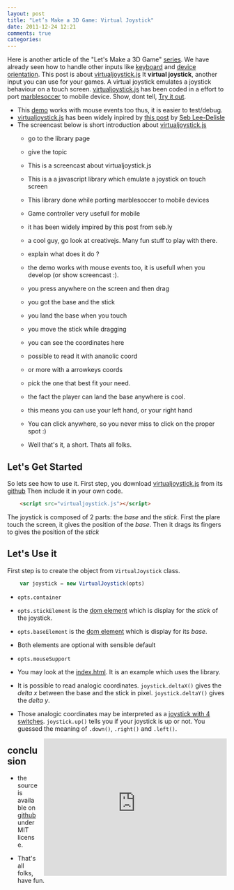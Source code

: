 ```yaml
---
layout: post
title: "Let’s Make a 3D Game: Virtual Joystick"
date: 2011-12-24 12:21
comments: true
categories: 
---
```


Here is another article of the "Let's Make a 3D Game"
[series](/blog/categories/tutorial3dgame/).
We have already seen how to handle other inputs like
[keyboard](/blog/2011/09/12/lets-Make-a-3D-game-keyboard/)
and 
[device orientation](/blog/2011/09/20/lets-make-a-3D-game-device-orientation/).
This post is about [virtualjoystick.js](https://github.com/jeromeetienne/virtualjoystick.js)
It **virtual joystick**, another input you can use for your games.
A virtual joystick emulates a joystick behaviour on a touch screen.
[virtualjoystick.js](https://github.com/jeromeetienne/virtualjoystick.js)
has been coded in a effort to port
[marblesoccer](http://marblesoccer.com)
to mobile device.
Show, dont tell, 
[Try it out](http://jeromeetienne.github.com/virtualjoystick.js/).

* This
[demo](http://jeromeetienne.github.com/virtualjoystick.js/)
works with mouse events too thus, it is easier to test/debug.
* [virtualjoystick.js](https://github.com/jeromeetienne/virtualjoystick.js)
has been widely inpired by
[this post](http://sebleedelisle.com/2011/04/multi-touch-game-controller-in-javascripthtml5-for-ipad/)
by
[Seb Lee-Delisle](http://sebleedelisle.com/)
* The screencast below is short introduction about
[virtualjoystick.js](https://github.com/jeromeetienne/virtualjoystick.js)
  * go to the library page
  * give the topic
  * This is a screencast about virtualjoystick.js
  * This is a a javascript library which emulate a joystick on touch screen
  * This library done while porting marblesoccer to mobile devices
  * Game controller very usefull for mobile
  * it has been widely impired by this post from seb.ly
  * a cool guy, go look at creativejs. Many fun stuff to play with there.

  * explain what does it do ?
  * the demo works with mouse events too, it is usefull when you develop (or show screencast :). 
  * you press anywhere on the screen and then drag
  * you got the base and the stick
  * you land the base when you touch
  * you move the stick while dragging

  * you can see the coordinates here
  * possible to read it with ananolic coord
  * or more with a arrowkeys coords
  * pick the one that best fit your need.

  * the fact the player can land the base anywhere is cool.
  * this means you can use your left hand, or your right hand
  * You can click anywhere, so you never miss to click on the proper spot :) 
  
  * Well that's it, a short. Thats all folks.

## Let's Get Started

So lets see how to use it. First step, you download
[virtualjoystick.js](https://raw.github.com/jeromeetienne/virtualjoystick.js/master/virtualjoystick.js)
from its
[github](https://github.com/jeromeetienne/virtualjoystick.js)
Then include it in your own code.

```html
	<script src="virtualjoystick.js"></script>
```

The joystick is composed of 2 parts: the *base* and the *stick*.
First the plare touch the screen, it gives the position of the *base*.
Then it drags its fingers to gives the position of the *stick*

## Let's Use it

First step is to create the object from ```VirtualJoystick``` class.

```javascript
	var joystick = new VirtualJoystick(opts)
```

* ```opts.container``` 
* ```opts.stickElement``` is the
[dom element](https://developer.mozilla.org/en/DOM/element)
which is display for the *stick* of the joystick.
* ```opts.baseElement``` is the 
[dom element](https://developer.mozilla.org/en/DOM/element)
which is display for its *base*.
* Both elements are optional with sensible default
* ```opts.mouseSupport``` 


* You may look at the [index.html](https://github.com/jeromeetienne/virtualjoystick.js/blob/master/index.html).
It is an example which uses the library.

* It is possible to read analogic coordinates.
```joystick.deltaX()``` gives the *delta x* between the base and the stick in pixel.
```joystick.deltaY()``` gives the *delta y*.

* Those analogic coordinates may be interpreted as a
[joystick with 4 switches](http://www.slagcoin.com/joystick/restrictors.html).
```joystick.up()``` tells you if your joystick is up or not.
You guessed the meaning of ```.down()```, ```.right()``` and ```.left()```.

<iframe src="http://jeromeetienne.github.com/virtualjoystick.js/"
	webkitallowfullscreen mozallowfullscreen allowfullscreen 
	width="420" height="315" frameborder="0" style="float: right; margin-left: 1em;">
</iframe>

## conclusion
* the source is available on
[github](https://github.com/jeromeetienne/virtualjoystick.js)
under MIT license.

* That's all folks, have fun.